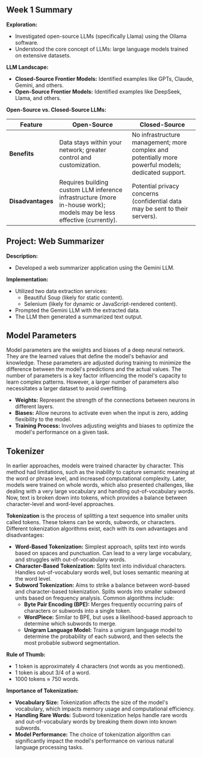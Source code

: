 ## Week 1 Summary

**Exploration:**

*   Investigated open-source LLMs (specifically Llama) using the Ollama software.
*   Understood the core concept of LLMs: large language models trained on extensive datasets.

**LLM Landscape:**

*   **Closed-Source Frontier Models:** Identified examples like GPTs, Claude, Gemini, and others.
*   **Open-Source Frontier Models:** Identified examples like DeepSeek, Llama, and others.

**Open-Source vs. Closed-Source LLMs:**

| Feature             | Open-Source                                                                                                     | Closed-Source                                                                                              |
| ------------------- | --------------------------------------------------------------------------------------------------------------- | ---------------------------------------------------------------------------------------------------------- |
| **Benefits**        | Data stays within your network; greater control and customization.                                            | No infrastructure management; more complex and potentially more powerful models; dedicated support.       |
| **Disadvantages**   | Requires building custom LLM inference infrastructure (more in-house work); models may be less effective (currently). | Potential privacy concerns (confidential data may be sent to their servers).                              |

## Project: Web Summarizer

**Description:**

*   Developed a web summarizer application using the Gemini LLM.

**Implementation:**

*   Utilized two data extraction services:
    *   Beautiful Soup (likely for static content).
    *   Selenium (likely for dynamic or JavaScript-rendered content).
*   Prompted the Gemini LLM with the extracted data.
*   The LLM then generated a summarized text output.

## Model Parameters

Model parameters are the weights and biases of a deep neural network. They are the learned values that define the model's behavior and knowledge. These parameters are adjusted during training to minimize the difference between the model's predictions and the actual values. The number of parameters is a key factor influencing the model's capacity to learn complex patterns. However, a larger number of parameters also necessitates a larger dataset to avoid overfitting.

*   **Weights:** Represent the strength of the connections between neurons in different layers.
*   **Biases:** Allow neurons to activate even when the input is zero, adding flexibility to the model.
*   **Training Process:**  Involves adjusting weights and biases to optimize the model's performance on a given task.

## Tokenizer

In earlier approaches, models were trained character by character. This method had limitations, such as the inability to capture semantic meaning at the word or phrase level, and increased computational complexity. Later, models were trained on whole words, which also presented challenges, like dealing with a very large vocabulary and handling out-of-vocabulary words. Now, text is broken down into tokens, which provides a balance between character-level and word-level approaches.

**Tokenization** is the process of splitting a text sequence into smaller units called tokens. These tokens can be words, subwords, or characters. Different tokenization algorithms exist, each with its own advantages and disadvantages:

*   **Word-Based Tokenization:** Simplest approach, splits text into words based on spaces and punctuation. Can lead to a very large vocabulary, and struggles with out-of-vocabulary words.
*   **Character-Based Tokenization:** Splits text into individual characters. Handles out-of-vocabulary words well, but loses semantic meaning at the word level.
*   **Subword Tokenization:** Aims to strike a balance between word-based and character-based tokenization. Splits words into smaller subword units based on frequency analysis. Common algorithms include:
    *   **Byte Pair Encoding (BPE):** Merges frequently occurring pairs of characters or subwords into a single token.
    *   **WordPiece:** Similar to BPE, but uses a likelihood-based approach to determine which subwords to merge.
    *   **Unigram Language Model:** Trains a unigram language model to determine the probability of each subword, and then selects the most probable subword segmentation.

**Rule of Thumb:**

*   1 token is approximately 4 characters (not words as you mentioned).
*   1 token is about 3/4 of a word.
*   1000 tokens ≈ 750 words.

**Importance of Tokenization:**

*   **Vocabulary Size:** Tokenization affects the size of the model's vocabulary, which impacts memory usage and computational efficiency.
*   **Handling Rare Words:** Subword tokenization helps handle rare words and out-of-vocabulary words by breaking them down into known subwords.
*   **Model Performance:** The choice of tokenization algorithm can significantly impact the model's performance on various natural language processing tasks.

